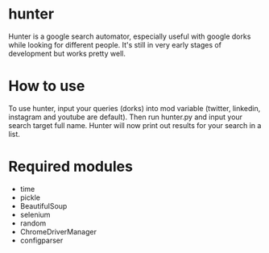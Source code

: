 # hunter
Hunter is a google search automator, especially useful with google dorks while looking for different people. It's still in very early stages of development but works pretty well.

# How to use
To use hunter, input your queries (dorks) into mod variable (twitter, linkedin, instagram and youtube are default). 
Then run hunter.py and input your search target full name.
Hunter will now print out results for your search in a list.

# Required modules
- time
- pickle
- BeautifulSoup
- selenium 
- random 
- ChromeDriverManager
- configparser

